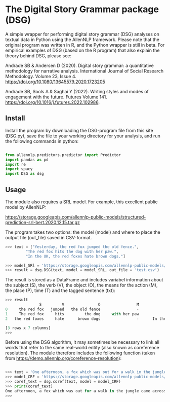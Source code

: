 # The Digital Story Grammar package (DSG)

A simple wrapper for performing digital story grammar (DSG) analyses on textual data in Python using the AllenNLP framework. Please note that the original program was written in R, and the Python wrapper is still in beta. For empirical examples of DSG (based on the R program) that also explain the theory behind DSG, please see:

Andrade SB & Andersen D (2020). Digital story grammar: a quantitative methodology for narrative analysis. International Journal of Social Research Methodology. Volume 23, Issue 4. https://doi.org/10.1080/13645579.2020.1723205

Andrade SB, Sools A & Saghai Y (2022). Writing styles and modes of engagement with the future. Futures
Volume 141. https://doi.org/10.1016/j.futures.2022.102986.


## Install
Install the program by downloading the DSG-program file from this site (DSG.py), save the file to your working directory for your analysis, and run the following commands in python: <br/>

```python

from allennlp.predictors.predictor import Predictor
import pandas as pd
import re
import spacy
import DSG as dsg

```

##  Usage 
The module also requires a SRL model. For example, this excellent public model by AllenNLP:

https://storage.googleapis.com/allennlp-public-models/structured-prediction-srl-bert.2020.12.15.tar.gz

The program takes two options: the model (model) and where to place the output file (out_file) saved in CSV-format.

```python
>>> text = ["Yesterday, the red fox jumped the old fence.",
         "The red fox hits the dog with her paw.",
         "In the UK, the red foxes hate brown dogs."]

>>> model_SRl = 'https://storage.googleapis.com/allennlp-public-models/structured-prediction-srl-bert.2020.12.15.tar.gz'
>>> result = dsg.DSG(text, model = model_SRL, out_file = 'test.csv')
```

The result is stored as a DataFrame and includes variabel information about the subject (S), the verb (V), the object (O), the means for the action (M), the place (P), time (T) and the tagged sentence (txt):

```python
>>> result
               S         V               O                M             P               T               txt
0     the red fox   jumped   the old fence                -             -        Yesterday         [ARG0: The red fox] [V: jumped] [ARG1: the old...  
1     The red fox     hits         the dog     with her paw             -               -          The red fox jumped the old fence . [ARG0: the
2   the red foxes     hate      brown dogs                -      In the UK              -          The red fox jumped the old fence . the brown c...  

[3 rows x 7 columns]
>>> 
```

Before using the DSG algorithm, it may sometimes be necessary to link all words that refer to the same real-world entity (also known as coreference resolution). The module therefore includes the following function (taken from https://demo.allennlp.org/coreference-resolution):

```python 

>>> text = 'One afternoon, a fox which was out for a walk in the jungle came across a bunch of grapes hanging. Its mouth watered at the very sight of the grapes. The fox thought to himself that if it could get the bunch of grapes, it would be just the thing to quench its thirst in the sweltering heat of the afternoon.'
>>> model_CRF = 'https://storage.googleapis.com/allennlp-public-models/coref-spanbert-large-2020.02.27.tar.gz'
>>> coref_text = dsg.coref(text, model = model_CRF)
>>> print(coref_text)
One afternoon, a fox which was out for a walk in the jungle came across a bunch of grapes hanging. a fox which was out for a walk in the jungle's mouth watered at the very sight of a bunch of grapes hanging. a fox which was out for a walk in the jungle thought to a fox which was out for a walk in the jungle that if a fox which was out for a walk in the jungle could get a bunch of grapes hanging, a bunch of grapes hanging would be just the thing to quench a fox which was out for a walk in the jungle's thirst in the sweltering heat of the afternoon.
>>> 

```

